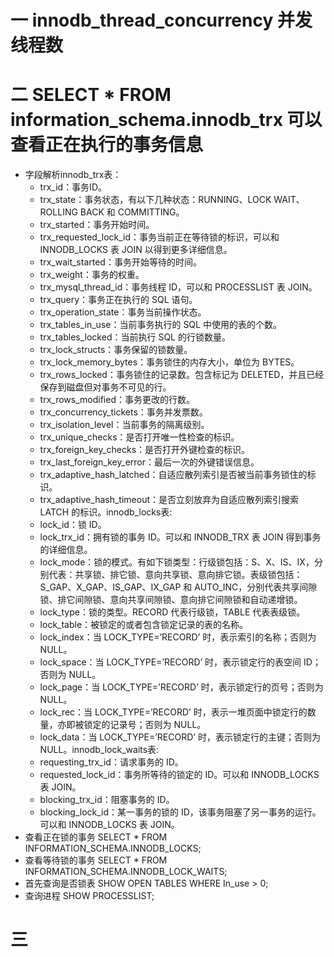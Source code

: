 # 一 innodb_thread_concurrency 并发线程数
# 二 SELECT * FROM information_schema.innodb_trx 可以查看正在执行的事务信息
- 字段解析innodb_trx表：
  *    trx_id：事务ID。
  *    trx_state：事务状态，有以下几种状态：RUNNING、LOCK WAIT、ROLLING BACK 和 COMMITTING。
  *    trx_started：事务开始时间。
  *    trx_requested_lock_id：事务当前正在等待锁的标识，可以和 INNODB_LOCKS 表 JOIN 以得到更多详细信息。
  *    trx_wait_started：事务开始等待的时间。
  *    trx_weight：事务的权重。
  *    trx_mysql_thread_id：事务线程 ID，可以和 PROCESSLIST 表 JOIN。
  *    trx_query：事务正在执行的 SQL 语句。
  *    trx_operation_state：事务当前操作状态。
  *    trx_tables_in_use：当前事务执行的 SQL 中使用的表的个数。
  *    trx_tables_locked：当前执行 SQL 的行锁数量。
  *    trx_lock_structs：事务保留的锁数量。
  *    trx_lock_memory_bytes：事务锁住的内存大小，单位为 BYTES。
  *    trx_rows_locked：事务锁住的记录数。包含标记为 DELETED，并且已经保存到磁盘但对事务不可见的行。
  *    trx_rows_modified：事务更改的行数。
  *    trx_concurrency_tickets：事务并发票数。
  *    trx_isolation_level：当前事务的隔离级别。
  *    trx_unique_checks：是否打开唯一性检查的标识。
  *    trx_foreign_key_checks：是否打开外键检查的标识。
  *    trx_last_foreign_key_error：最后一次的外键错误信息。
  *    trx_adaptive_hash_latched：自适应散列索引是否被当前事务锁住的标识。
  *    trx_adaptive_hash_timeout：是否立刻放弃为自适应散列索引搜索 LATCH 的标识。innodb_locks表:
  *    lock_id：锁 ID。
  *    lock_trx_id：拥有锁的事务 ID。可以和 INNODB_TRX 表 JOIN 得到事务的详细信息。
  *    lock_mode：锁的模式。有如下锁类型：行级锁包括：S、X、IS、IX，分别代表：共享锁、排它锁、意向共享锁、意向排它锁。表级锁包括：S_GAP、X_GAP、IS_GAP、IX_GAP 和 AUTO_INC，分别代表共享间隙锁、排它间隙锁、意向共享间隙锁、意向排它间隙锁和自动递增锁。
  *    lock_type：锁的类型。RECORD 代表行级锁，TABLE 代表表级锁。
  *    lock_table：被锁定的或者包含锁定记录的表的名称。
  *    lock_index：当 LOCK_TYPE=’RECORD’ 时，表示索引的名称；否则为 NULL。
  *    lock_space：当 LOCK_TYPE=’RECORD’ 时，表示锁定行的表空间 ID；否则为 NULL。
  *    lock_page：当 LOCK_TYPE=’RECORD’ 时，表示锁定行的页号；否则为 NULL。
  *    lock_rec：当 LOCK_TYPE=’RECORD’ 时，表示一堆页面中锁定行的数量，亦即被锁定的记录号；否则为 NULL。
  *    lock_data：当 LOCK_TYPE=’RECORD’ 时，表示锁定行的主键；否则为NULL。innodb_lock_waits表:
  *    requesting_trx_id：请求事务的 ID。
  *    requested_lock_id：事务所等待的锁定的 ID。可以和 INNODB_LOCKS 表 JOIN。
  *    blocking_trx_id：阻塞事务的 ID。
  *    blocking_lock_id：某一事务的锁的 ID，该事务阻塞了另一事务的运行。可以和 INNODB_LOCKS 表 JOIN。
- 查看正在锁的事务 SELECT * FROM INFORMATION_SCHEMA.INNODB_LOCKS;
- 查看等待锁的事务 SELECT * FROM INFORMATION_SCHEMA.INNODB_LOCK_WAITS;
- 首先查询是否锁表 SHOW OPEN TABLES WHERE In_use > 0;
- 查询进程 SHOW PROCESSLIST;

# 三 